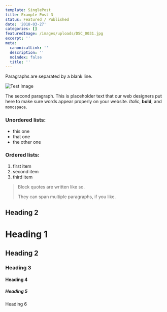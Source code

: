 ```yaml
---
template: SinglePost
title: Example Post 3
status: Featured / Published
date: '2018-03-27'
categories: []
featuredImage: /images/uploads/DSC_0031.jpg
excerpt: ''
meta:
  canonicalLink: ''
  description: ''
  noindex: false
  title: ''
---
```

Paragraphs are separated by a blank line.

![Test Image](/images/uploads/vyouw5byhlc.jpeg)

The second paragraph. This is placeholder text that our web designers put here to make sure words appear properly on your website. _Italic_, **bold**, and `monospace`.

### Unordered lists:

* this one
* that one
* the other one

### Ordered lists:

1. first item
2. second item
3. third item

> Block quotes are written like so.
>
> They can span multiple paragraphs,
> if you like.

## Heading 2

# Heading 1

## Heading 2

### Heading 3

#### Heading 4

##### Heading 5

Heading 6

